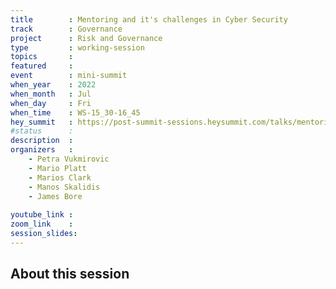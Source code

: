 ```yaml
---
title        : Mentoring and it's challenges in Cyber Security
track        : Governance
project      : Risk and Governance
type         : working-session
topics       : 
featured     :
event        : mini-summit
when_year    : 2022
when_month   : Jul
when_day     : Fri
when_time    : WS-15_30-16_45
hey_summit   : https://post-summit-sessions.heysummit.com/talks/mentoring-and-its-challenges-in-cyber-security/
#status      : 
description  :
organizers   :
    - Petra Vukmirovic
    - Mario Platt
    - Marios Clark
    - Manos Skalidis
    - James Bore
        
youtube_link : 
zoom_link    :
session_slides:
---
```



## About this session


